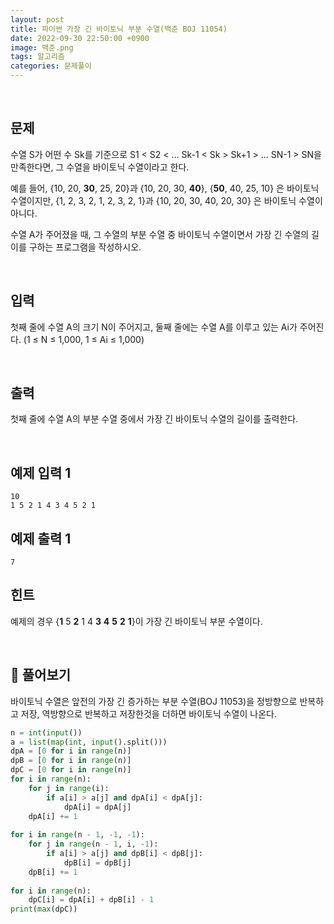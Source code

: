 ```yaml
---
layout: post
title: 파이썬 가장 긴 바이토닉 부분 수열(백준 BOJ 11054)
date: 2022-09-30 22:50:00 +0900
image: 백준.png
tags: 알고리즘
categories: 문제풀이
---
```


<br>

## 문제

수열 S가 어떤 수 Sk를 기준으로 S1 < S2 < ... Sk-1 < Sk > Sk+1 > ... SN-1 > SN을 만족한다면, 그 수열을 바이토닉 수열이라고 한다.

예를 들어, {10, 20, **30**, 25, 20}과 {10, 20, 30, **40**}, {**50**, 40, 25, 10} 은 바이토닉 수열이지만,  {1, 2, 3, 2, 1, 2, 3, 2, 1}과 {10, 20, 30, 40, 20, 30} 은 바이토닉 수열이 아니다.

수열 A가 주어졌을 때, 그 수열의 부분 수열 중 바이토닉 수열이면서 가장 긴 수열의 길이를 구하는 프로그램을 작성하시오.

<br>

## 입력

첫째 줄에 수열 A의 크기 N이 주어지고, 둘째 줄에는 수열 A를 이루고 있는 Ai가 주어진다. (1 ≤ N ≤ 1,000, 1 ≤ Ai ≤ 1,000)

<br>

## 출력

첫째 줄에 수열 A의 부분 수열 중에서 가장 긴 바이토닉 수열의 길이를 출력한다.

<br>

## 예제 입력 1

```
10
1 5 2 1 4 3 4 5 2 1
```

## 예제 출력 1

```
7
```

## 힌트

예제의 경우 {**1** 5 **2** 1 4 **3** **4** **5** **2** **1**}이 가장 긴 바이토닉 부분 수열이다.

<br>

## 📝 풀어보기

바이토닉 수열은 앞전의 가장 긴 증가하는 부분 수열(BOJ 11053)을 정방향으로 반복하고 저장, 역방향으로 반복하고 저장한것을 더하면 바이토닉 수열이 나온다.

``` python
n = int(input())
a = list(map(int, input().split()))
dpA = [0 for i in range(n)]
dpB = [0 for i in range(n)]
dpC = [0 for i in range(n)]
for i in range(n):
    for j in range(i):
        if a[i] > a[j] and dpA[i] < dpA[j]:
            dpA[i] = dpA[j]
    dpA[i] += 1
    
for i in range(n - 1, -1, -1):
    for j in range(n - 1, i, -1):
        if a[i] > a[j] and dpB[i] < dpB[j]:
            dpB[i] = dpB[j]
    dpB[i] += 1
    
for i in range(n):
    dpC[i] = dpA[i] + dpB[i] - 1
print(max(dpC))
```



